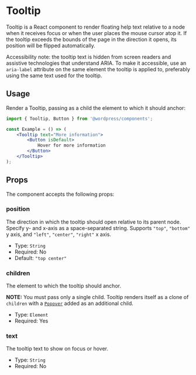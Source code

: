 # Tooltip

Tooltip is a React component to render floating help text relative to a node when it receives focus or when the user places the mouse cursor atop it. If the tooltip exceeds the bounds of the page in the direction it opens, its position will be flipped automatically.

Accessibility note: the tooltip text is hidden from screen readers and assistive technologies that understand ARIA. To make it accessible, use an `aria-label` attribute on the same element the tooltip is applied to, preferably using the same text used for the tooltip.

## Usage

Render a Tooltip, passing as a child the element to which it should anchor:

<!-- wp:docs/sandbox { "name": "tooltip" } -->
```jsx
import { Tooltip, Button } from '@wordpress/components';

const Example = () => (
	<Tooltip text="More information">
		<Button isDefault>
			Hover for more information
		</Button>
	</Tooltip>
);
```
<!-- /wp:docs/sandbox -->

## Props

The component accepts the following props:

### position

The direction in which the tooltip should open relative to its parent node. Specify y- and x-axis as a space-separated string. Supports `"top"`, `"bottom"` y axis, and `"left"`, `"center"`, `"right"` x axis.

- Type: `String`
- Required: No
- Default: `"top center"`

### children

The element to which the tooltip should anchor.

__NOTE:__ You must pass only a single child. Tooltip renders itself as a clone of `children` with a [`Popover`](/packages/components/src/popover/README.md) added as an additional child.

- Type: `Element`
- Required: Yes

### text

The tooltip text to show on focus or hover.

- Type: `String`
- Required: No
